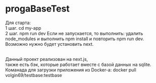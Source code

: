 # progaBaseTest

Для старта:
<br/>1 шаг. cd my-app
<br/>2 шаг. npm run dev
Если не запускается, то выполнить:
удалить node_modules и выполнить npm install
и повторить npm run dev.
Возможно нужно будет установить next.

<br/>Данный проект реализован на next.js, 
<br/>также есть бэк, которые работает вместе с базой данных на sqlite.
<br/>Команада для загрузки приложения из Docker-а: docker pull volgin69/testbase:testbase